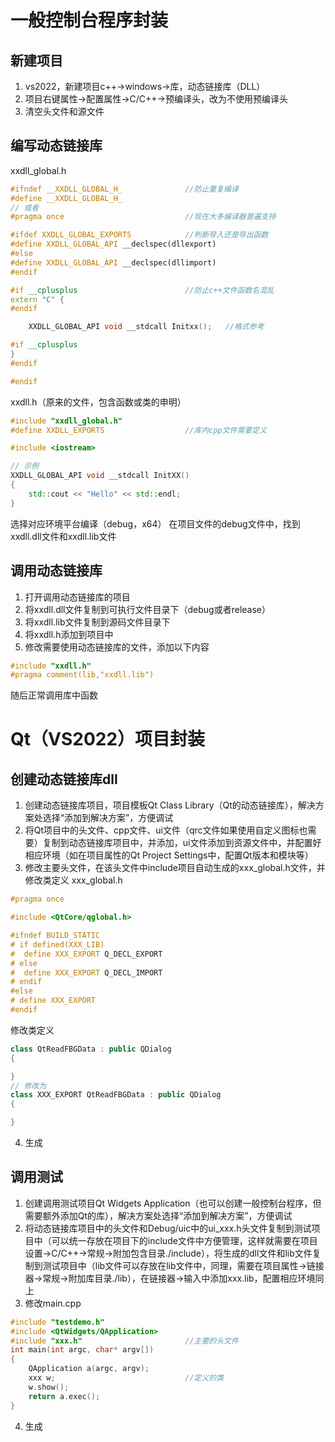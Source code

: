 # 一般控制台程序封装
## 新建项目
1. vs2022，新建项目c++->windows->库，动态链接库（DLL）
2. 项目右键属性->配置属性->C/C++->预编译头，改为不使用预编译头
3. 清空头文件和源文件
## 编写动态链接库
xxdll_global.h
```c++
#ifndef __XXDLL_GLOBAL_H_              //防止重复编译
#define __XXDLL_GLOBAL_H_
// 或者
#pragma once                           //现在大多编译器普遍支持

#ifdef XXDLL_GLOBAL_EXPORTS            //判断导入还是导出函数
#define XXDLL_GLOBAL_API __declspec(dllexport)
#else
#define XXDLL_GLOBAL_API __declspec(dllimport)
#endif

#if __cplusplus                        //防止c++文件函数名混乱
extern "C" {
#endif

	XXDLL_GLOBAL_API void __stdcall Initxx();   //格式参考

#if __cplusplus
}
#endif

#endif
```
xxdll.h（原来的文件，包含函数或类的申明）
```c++
#include "xxdll_global.h"
#define XXDLL_EXPORTS                  //库内cpp文件需要定义

#include <iostream>

// 示例
XXDLL_GLOBAL_API void __stdcall InitXX()
{
	std::cout << "Hello" << std::endl;
}
```
选择对应环境平台编译（debug，x64）
在项目文件的debug文件中，找到xxdll.dll文件和xxdll.lib文件
## 调用动态链接库
1. 打开调用动态链接库的项目
2. 将xxdll.dll文件复制到可执行文件目录下（debug或者release）
3. 将xxdll.lib文件复制到源码文件目录下
4. 将xxdll.h添加到项目中
5. 修改需要使用动态链接库的文件，添加以下内容
```c++
#include "xxdll.h"
#pragma comment(lib,"xxdll.lib")
```
随后正常调用库中函数
# Qt（VS2022）项目封装
## 创建动态链接库dll
1. 创建动态链接库项目，项目模板Qt Class Library（Qt的动态链接库），解决方案处选择“添加到解决方案”，方便调试
2. 将Qt项目中的头文件、cpp文件、ui文件（qrc文件如果使用自定义图标也需要）复制到动态链接库项目中，并添加，ui文件添加到资源文件中，并配置好相应环境（如在项目属性的Qt Project Settings中，配置Qt版本和模块等）
3. 修改主要头文件，在该头文件中include项目自动生成的xxx_global.h文件，并修改类定义
xxx_global.h
```c++
#pragma once

#include <QtCore/qglobal.h>

#ifndef BUILD_STATIC
# if defined(XXX_LIB)
#  define XXX_EXPORT Q_DECL_EXPORT
# else
#  define XXX_EXPORT Q_DECL_IMPORT
# endif
#else
# define XXX_EXPORT
#endif
```
修改类定义
```c++
class QtReadFBGData : public QDialog
{

}
// 修改为
class XXX_EXPORT QtReadFBGData : public QDialog
{

}
```
4. 生成
## 调用测试
1. 创建调用测试项目Qt Widgets Application（也可以创建一般控制台程序，但需要额外添加Qt的库），解决方案处选择“添加到解决方案”，方便调试
2. 将动态链接库项目中的头文件和Debug/uic中的ui_xxx.h头文件复制到测试项目中（可以统一存放在项目下的include文件中方便管理，这样就需要在项目设置->C/C++->常规->附加包含目录./include），将生成的dll文件和lib文件复制到测试项目中（lib文件可以存放在lib文件中，同理，需要在项目属性->链接器->常规->附加库目录./lib），在链接器->输入中添加xxx.lib，配置相应环境同上
3. 修改main.cpp
```c++
#include "testdemo.h"
#include <QtWidgets/QApplication>
#include "xxx.h"                       //主要的头文件
int main(int argc, char* argv[])
{
	QApplication a(argc, argv);
	xxx w;                             //定义的类
	w.show();
	return a.exec();
}
```
4. 生成